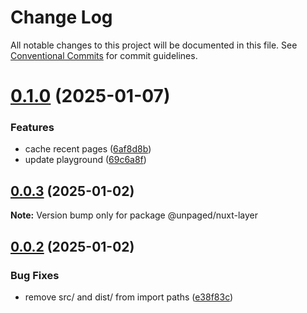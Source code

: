 # Change Log

All notable changes to this project will be documented in this file.
See [Conventional Commits](https://conventionalcommits.org) for commit guidelines.

# [0.1.0](https://github.com/Myshkouski/unpaged/compare/v0.0.3...v0.1.0) (2025-01-07)


### Features

* cache recent pages ([6af8d8b](https://github.com/Myshkouski/unpaged/commit/6af8d8bb659726618a9285696b565e9d959ab170))
* update playground ([69c6a8f](https://github.com/Myshkouski/unpaged/commit/69c6a8f59f24a732a5a181c5ccb140efdfbf5c70))





## [0.0.3](https://github.com/Myshkouski/unpaged/compare/v0.0.2...v0.0.3) (2025-01-02)

**Note:** Version bump only for package @unpaged/nuxt-layer





## [0.0.2](https://github.com/Myshkouski/unpaged/compare/v0.0.1...v0.0.2) (2025-01-02)


### Bug Fixes

* remove src/ and dist/ from import paths ([e38f83c](https://github.com/Myshkouski/unpaged/commit/e38f83c5d01ce776b17c9ff48570e2b436f486d7))
